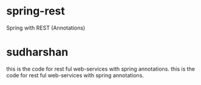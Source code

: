 # spring-rest
Spring with REST (Annotations)
# sudharshan 
this is the code for rest ful web-services with spring annotations.
this is the code for rest ful web-services with spring annotations.
